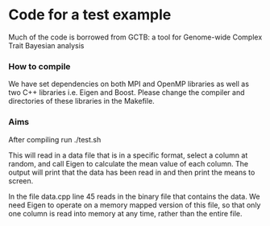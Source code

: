 # Code for a test example
Much of the code is borrowed from GCTB: a tool for Genome-wide Complex Trait Bayesian analysis


### How to compile
We have set dependencies on both MPI and OpenMP libraries as well as two C++ libraries i.e. Eigen and Boost. Please change the compiler and directories of these libraries in the Makefile.

### Aims
After compiling run ./test.sh

This will read in a data file that is in a specific format, select a column at random, and call Eigen to calculate the mean value of each column. The output will print that the data has been read in and then print the means to screen.

In the file data.cpp line 45 reads in the binary file that contains the data. We need Eigen to operate on a memory mapped version of this file, so that only one column is read into memory at any time, rather than the entire file.

